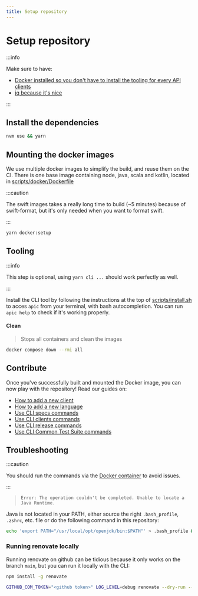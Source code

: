 ```yaml
---
title: Setup repository
---
```


# Setup repository

:::info

Make sure to have:
- [Docker installed so you don't have to install the tooling for every API clients](https://docs.docker.com/desktop/mac/install/)
- [jq because it's nice](https://jqlang.github.io/jq/download/)

:::

## Install the dependencies

```bash
nvm use && yarn
```

## Mounting the docker images

We use multiple docker images to simplify the build, and reuse them on the CI.
There is one base image containing node, java, scala and kotlin, located in [scripts/docker/Dockerfile](https://github.com/algolia/api-clients-automation/blob/main/scripts/docker/Dockerfile)

:::caution

The swift images takes a really long time to build (~5 minutes) because of swift-format, but it's only needed when you want to format swift.

:::

```bash
yarn docker:setup
```

## Tooling 

:::info

This step is optional, using `yarn cli ...` should work perfectly as well.

:::

Install the CLI tool by following the instructions at the top of [scripts/install.sh](https://github.com/algolia/api-clients-automation/blob/main/scripts/install.sh) to acces `apic` from your terminal, with bash autocompletion.
You can run `apic help` to check if it's working properly.

#### Clean

> Stops all containers and clean the images

```bash
docker compose down --rmi all
```

## Contribute

Once you've successfully built and mounted the Docker image, you can now play with the repository! Read our guides on:

- [How to add a new client](/docs/add-new-api-client)
- [How to add a new language](/docs/add-new-language)
- [Use CLI specs commands](/docs/CLI/build-commands)
- [Use CLI clients commands](/docs/CLI/generate-commands)
- [Use CLI release commands](/docs/CLI/release-commands)
- [Use CLI Common Test Suite commands](/docs/CLI/build-commands)

## Troubleshooting

:::caution

You should run the commands via the [Docker container](#mounting-the-docker-images) to avoid issues.

:::

> `Error: The operation couldn't be completed. Unable to locate a Java Runtime.`

Java is not located in your PATH, either source the right `.bash_profile`, `.zshrc`, etc. file or do the following command in this repository:

```bash
echo 'export PATH="/usr/local/opt/openjdk/bin:$PATH"' > .bash_profile && source .bash_profile
```

### Running renovate locally

Running renovate on github can be tidious because it only works on the branch `main`, but you can run it locally with the CLI:

```sh
npm install -g renovate

GITHUB_COM_TOKEN="<github token>" LOG_LEVEL=debug renovate --dry-run --platform local
```
